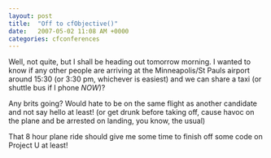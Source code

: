 ```yaml
---
layout: post
title:  "Off to cfObjective()"
date:   2007-05-02 11:08 AM +0000
categories: cfconferences
---
```

Well, not quite, but I shall be heading out tomorrow morning. I wanted to know if any other people are arriving at the Minneapolis/St Pauls airport around 15:30 (or 3:30 pm, whichever is easiest) and we can share a taxi (or shuttle bus if I phone *NOW*)?

Any brits going? Would hate to be on the same flight as another candidate and not say hello at least! (or get drunk before taking off, cause havoc on the plane and be arrested on landing, you know, the usual)

That 8 hour plane ride should give me some time to finish off some code on Project U at least!